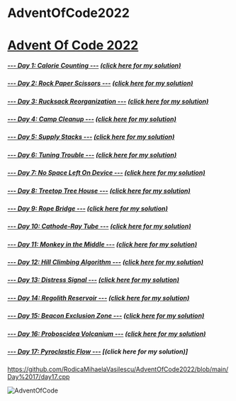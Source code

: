 # AdventOfCode2022
# [Advent Of Code 2022](https://adventofcode.com/2022)
##### [--- Day 1: Calorie Counting ---](https://adventofcode.com/2022/day/1) [(click here for my solution)](https://github.com/RodicaMihaelaVasilescu/AdventOfCode2022/blob/main/Day%2001/day1.cpp)
##### [--- Day 2: Rock Paper Scissors ---](https://adventofcode.com/2022/day/2) [(click here for my solution)](https://github.com/RodicaMihaelaVasilescu/AdventOfCode2022/blob/main/Day%2002/day2.cpp)
##### [--- Day 3: Rucksack Reorganization ---](https://adventofcode.com/2022/day/3) [(click here for my solution)](https://github.com/RodicaMihaelaVasilescu/AdventOfCode2022/blob/main/Day%2003/day3.cpp)
##### [--- Day 4: Camp Cleanup ---](https://adventofcode.com/2022/day/4) [(click here for my solution)](https://github.com/RodicaMihaelaVasilescu/AdventOfCode2022/blob/main/Day%2004/day4.cpp)
##### [--- Day 5: Supply Stacks ---](https://adventofcode.com/2022/day/5) [(click here for my solution)](https://github.com/RodicaMihaelaVasilescu/AdventOfCode2022/blob/main/Day%2005/day5.cpp)
##### [--- Day 6: Tuning Trouble ---](https://adventofcode.com/2022/day/6) [(click here for my solution)](https://github.com/RodicaMihaelaVasilescu/AdventOfCode2022/blob/main/Day%2006/day6.cpp)
##### [--- Day 7: No Space Left On Device ---](https://adventofcode.com/2022/day/7) [(click here for my solution)](https://github.com/RodicaMihaelaVasilescu/AdventOfCode2022/blob/main/Day%2007/day7.cs)
##### [--- Day 8: Treetop Tree House ---](https://adventofcode.com/2022/day/8) [(click here for my solution)](https://github.com/RodicaMihaelaVasilescu/AdventOfCode2022/blob/main/Day%2008/day8.cpp)
##### [--- Day 9: Rope Bridge ---](https://adventofcode.com/2022/day/9) [(click here for my solution)](https://github.com/RodicaMihaelaVasilescu/AdventOfCode2022/blob/main/Day%2009/day9.cs)
##### [--- Day 10: Cathode-Ray Tube ---](https://adventofcode.com/2022/day/10) [(click here for my solution)](https://github.com/RodicaMihaelaVasilescu/AdventOfCode2022/blob/main/Day%2010/day10.cpp)
##### [--- Day 11: Monkey in the Middle ---](https://adventofcode.com/2022/day/11) [(click here for my solution)](https://github.com/RodicaMihaelaVasilescu/AdventOfCode2022/blob/main/Day%2011/day11.cpp)
##### [--- Day 12: Hill Climbing Algorithm ---](https://adventofcode.com/2022/day/12) [(click here for my solution)](https://github.com/RodicaMihaelaVasilescu/AdventOfCode2022/blob/main/Day%2012/day12.cpp)
##### [--- Day 13: Distress Signal ---](https://adventofcode.com/2022/day/13) [(click here for my solution)](https://github.com/RodicaMihaelaVasilescu/AdventOfCode2022/blob/main/Day%2013/day13.cs)
##### [--- Day 14: Regolith Reservoir ---](https://adventofcode.com/2022/day/14) [(click here for my solution)](https://github.com/RodicaMihaelaVasilescu/AdventOfCode2022/blob/main/Day%2014/day14.cpp)
##### [--- Day 15: Beacon Exclusion Zone ---](https://adventofcode.com/2022/day/15) [(click here for my solution)](https://github.com/RodicaMihaelaVasilescu/AdventOfCode2022/blob/main/Day%2015/day15.cpp)
##### [--- Day 16: Proboscidea Volcanium ---](https://adventofcode.com/2022/day/16) [(click here for my solution)](https://github.com/RodicaMihaelaVasilescu/AdventOfCode2022/blob/main/Day%2016/day16.cpp)
##### [--- Day 17: Pyroclastic Flow ---](https://adventofcode.com/2022/day/17) [(click here for my solution)]
https://github.com/RodicaMihaelaVasilescu/AdventOfCode2022/blob/main/Day%2017/day17.cpp

![AdventOfCode](https://user-images.githubusercontent.com/41547572/204596284-95a2ad70-57a0-48ee-b32b-93be4d26ecb5.png)
